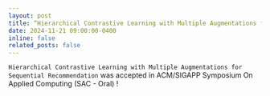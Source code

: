 ```yaml
---
layout: post
title: “Hierarchical Contrastive Learning with Multiple Augmentations for Sequential Recommendation” was accepted in ACM/SIGAPP Symposium On Applied Computing (SAC) !
date: 2024-11-21 09:00:00-0400
inline: false
related_posts: false
---
```


`Hierarchical Contrastive Learning with Multiple Augmentations for Sequential Recommendation` was accepted in ACM/SIGAPP Symposium On Applied Computing (SAC - Oral) !